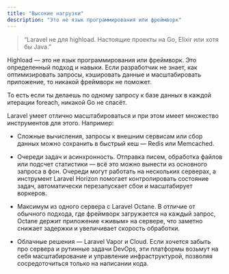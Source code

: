 ```yaml
---
title: "Высокие нагрузки"
description: "Это не язык программирования или фреймворк"
---
```


> “Laravel не для highload. Настоящие проекты на Go, Elixir или хотя бы Java.”

Highload — это не язык программирования или фреймворк. Это определенный подход и навыки. Если разработчик не знает, как оптимизировать запросы, кэшировать данные и масштабировать приложение, то никакой фреймворк не поможет. 

То есть если ты делаешь по одному запросу к базе данных в каждой итерации foreach, никакой Go не спасёт.

Laravel умеет отлично масштабироваться и при этом имеет множество инструментов для этого. Например:

- Сложные вычисления, запросы к внешним сервисам или сбор данных можно сохранить в быстрый кеш — Redis или Memcached.

- Очереди задач и асинхронность. Отправка писем, обработка файлов или подсчет статистики — всё это можно вынести из основного запроса в фон. Очереди могут работать на нескольких серверах, а инструмент Laravel Horizon помогает контролировать состояние задач, автоматически перезапускает сбои и масштабирует воркеров.

- Максимум из одного сервера с Laravel Octane. В отличие от обычного подхода, где фреймворк загружается на каждый запрос, Octane держит приложение «живым» на сервере, что заметно снижает задержки и увеличивает скорость обработки.

- Облачные решения — Laravel Vapor и Cloud. Если хочется забыть про сервера и рутинные задачи DevOps, эти платформы возьмут на себя масштабирование и управление инфраструктурой, позволяя сосредоточиться только на написании кода.
